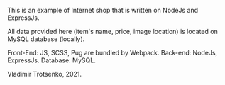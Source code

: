 This is an example of Internet shop that is written on NodeJs and ExpressJs.

All data provided here (item's name, price, image location) is located on MySQL database (locally).

Front-End: JS, SCSS, Pug are bundled by Webpack.
Back-end: NodeJs, ExpressJs.
Database: MySQL.

Vladimir Trotsenko, 2021.